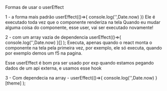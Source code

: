 Formas de usar o userEffect

1 - a forma mais padrão
 userEffect(()=>{
  console.log('',Date.now)
})
Ele é executado toda vez que o componente renderiza na tela
Quando eu mudar alguma coisa do componente, esse user, vai ser executado novamente!



2 - com um array vazia de dependencia
userEffect(()=>{
  console.log('',Date.now)
}[] ); 
Executa, apenas quando o react monta o componente na tela pela primeira vez, por exemplo, ele só executa, quando por exemplo demos um f5 na pagina.

Esse userEffect é bom pra ser usado por exp quando estamos pegando dados de um api externa, e usamos esse hook



3 - Com dependecia na array - 
userEffect(()=>{
  console.log('',Date.now)
}[theme] ); 


